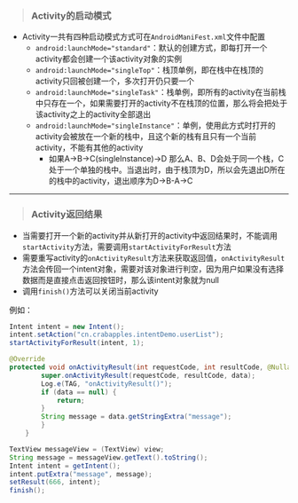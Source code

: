 >### Activity的启动模式
- Activity一共有四种启动模式方式可在```AndroidManiFest.xml```文件中配置
  - ```android:launchMode="standard"```：默认的创建方式，即每打开一个activity都会创建一个该activity对象的实例
  - ```android:launchMode="singleTop"```：栈顶单例，即在栈中在栈顶的activity只回被创建一个，多次打开仍只要一个
  - ```android:launchMode="singleTask"```：栈单例，即所有的activity在当前栈中只存在一个，如果需要打开的activity不在栈顶的位置，那么将会把处于该activity之上的activity全部退出
  - ```android:launchMode="singleInstance"```：单例，使用此方式时打开的activity会被放在一个新的栈中，且这个新的栈有且只有一个当前activity，不能有其他的activity
    * 如果A->B->C(singleInstance)->D 那么A、B、D会处于同一个栈，C处于一个单独的栈中。当退出时，由于栈顶为D，所以会先退出D所在的栈中的activity，退出顺序为D->B-A->C
---
>### Activity返回结果
- 当需要打开一个新的activity并从新打开的activity中返回结果时，不能调用```startActivity```方法，需要调用```startActivityForResult```方法
- 需要重写activity的```onActivityResult```方法来获取返回值，```onActivityResult```方法会传回一个intent对象，需要对该对象进行判空，因为用户如果没有选择数据而是直接点击返回按钮时，那么该intent对象就为null
- 调用```finish()```方法可以关闭当前activity

例如：
```JAVA
Intent intent = new Intent();
intent.setAction("cn.crabapples.intentDemo.userList");
startActivityForResult(intent, 1);
```
```JAVA
@Override
protected void onActivityResult(int requestCode, int resultCode, @Nullable Intent data) {
        super.onActivityResult(requestCode, resultCode, data);
        Log.e(TAG, "onActivityResult()");
        if (data == null) {
            return;
        }
        String message = data.getStringExtra("message");
        }
    }
```
``` JAVA
TextView messageView = (TextView) view;
String message = messageView.getText().toString();
Intent intent = getIntent();
intent.putExtra("message", message);
setResult(666, intent);
finish();
```